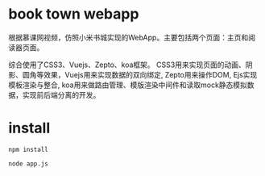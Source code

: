 # book town webapp

根据慕课网视频，仿照小米书城实现的WebApp。主要包括两个页面：主页和阅读器页面。

综合使用了CSS3、Vuejs、Zepto、koa框架。 CSS3用来实现页面的动画、阴影、圆角等效果，Vuejs用来实现数据的双向绑定, Zepto用来操作DOM, Ejs实现模板渲染与整合, koa用来做路由管理、模版渲染中间件和读取mock静态模拟数据，实现前后端分离的开发。

# install
```
npm install

node app.js
```
